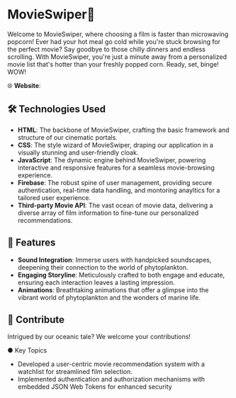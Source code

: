 
# MovieSwiper🚀

Welcome to MovieSwiper, where choosing a film is faster than microwaving popcorn! Ever had your hot meal go cold while you're stuck browsing for the perfect movie? Say goodbye to those chilly dinners and endless scrolling. With MovieSwiper, you're just a minute away from a personalized movie list that's hotter than your freshly popped corn. Ready, set, binge! WOW!




🌐 **Website**: 

## 🛠 Technologies Used

- **HTML**:  The backbone of MovieSwiper, crafting the basic framework and structure of our cinematic portals.
- **CSS**: The style wizard of MovieSwiper, draping our application in a visually stunning and user-friendly cloak.
- **JavaScript**: The dynamic engine behind MovieSwiper, powering interactive and responsive features for a seamless movie-browsing experience.
- **Firebase**: The robust spine of user management, providing secure authentication, real-time data handling, and montoring anayltics for a tailored user experience.
- **Third-party Movie API**: The vast ocean of movie data, delivering a diverse array of film information to fine-tune our personalized recommendations.


## 🌟 Features

- **Sound Integration**: Immerse users with handpicked soundscapes, deepening their connection to the world of phytoplankton.
- **Engaging Storyline**: Meticulously crafted to both engage and educate, ensuring each interaction leaves a lasting impression.
- **Animations**: Breathtaking animations that offer a glimpse into the vibrant world of phytoplankton and the wonders of marine life.

## 🤝 Contribute

Intrigued by our oceanic tale? We welcome your contributions!


 ● Key Topics
 - Developed a user-centric movie recommendation system with a watchlist for streamlined film selection.
 - Implemented authentication and authorization mechanisms with embedded JSON Web Tokens for enhanced security
